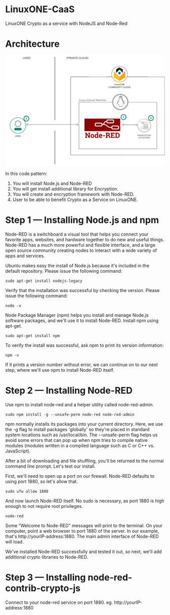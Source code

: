 # LinuxONE-CaaS
LinuxONE Crypto as a service with NodeJS and Node-Red

# Architecture

![alt-text](https://github.com/guikarai/LinuxONE-CaaS/blob/master/images/node-red-linuxone-architecture.png)

In this code pattern:
1. You will install Node.js and Node-RED
2. You will get install additional library for Encryption. 
3. You will create and encryption framework with Node-RED.
4. User to be able to benefit Crypto as a Service on LinuxONE.

# Step 1 — Installing Node.js and npm

Node-RED is a switchboard a visual tool that helps you connect your favorite apps, websites, and hardware together to do new and useful things. Node-RED has a much more powerful and flexible interface, and a large open source community creating nodes to interact with a wide variety of apps and services.

Ubuntu makes easy the install of Node.js because it's included in the default repository. Please issue the following command:
```
sudo apt-get install nodejs-legacy
```

Verify that the installation was successful by checking the version. Please issue the following command:
```
node -v
```

Node Package Manager (npm) helps you install and manage Node.js software packages, and we'll use it to install Node-RED. Install npm using apt-get.
```
sudo apt-get install npm
```

To verify the install was successful, ask npm to print its version information:
```
npm -v
```

If it prints a version number without error, we can continue on to our next step, where we'll use npm to install Node-RED itself.

# Step 2 — Installing Node-RED

Use npm to install node-red and a helper utility called node-red-admin.
```
sudo npm install -g --unsafe-perm node-red node-red-admin
```

npm normally installs its packages into your current directory. Here, we use the -g flag to install packages 'globally' so they're placed in standard system locations such as /usr/local/bin. The --unsafe-perm flag helps us avoid some errors that can pop up when npm tries to compile native modules (modules written in a compiled language such as C or C++ vs. JavaScript).

After a bit of downloading and file shuffling, you'll be returned to the normal command line prompt. Let's test our install.

First, we'll need to open up a port on our firewall. Node-RED defaults to using port 1880, so let's allow that.

```
sudo ufw allow 1880
```

And now launch Node-RED itself. No sudo is necessary, as port 1880 is high enough to not require root privileges.
```
node-red
```

Some "Welcome to Node-RED" messages will print to the terminal. On your computer, point a web browser to port 1880 of the server. In our example, that's http://yourIP-address:1880. The main admin interface of Node-RED will load.

We've installed Node-RED successfully and tested it out, so next, we'll add additional crypto libraries to Node-RED.

# Step 3 — Installing node-red-contrib-crypto-js

Connect to your node-red service on port 1880.
eg. http://yourIP-address:1880

